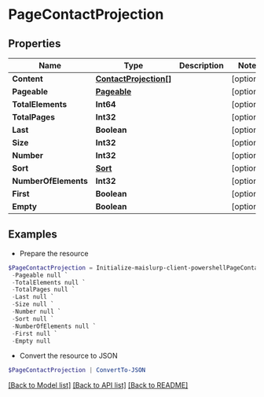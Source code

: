 # PageContactProjection
## Properties

Name | Type | Description | Notes
------------ | ------------- | ------------- | -------------
**Content** | [**ContactProjection[]**](ContactProjection) |  | [optional] 
**Pageable** | [**Pageable**](Pageable) |  | [optional] 
**TotalElements** | **Int64** |  | [optional] 
**TotalPages** | **Int32** |  | [optional] 
**Last** | **Boolean** |  | [optional] 
**Size** | **Int32** |  | [optional] 
**Number** | **Int32** |  | [optional] 
**Sort** | [**Sort**](Sort) |  | [optional] 
**NumberOfElements** | **Int32** |  | [optional] 
**First** | **Boolean** |  | [optional] 
**Empty** | **Boolean** |  | [optional] 

## Examples

- Prepare the resource
```powershell
$PageContactProjection = Initialize-maislurp-client-powershellPageContactProjection  -Content null `
 -Pageable null `
 -TotalElements null `
 -TotalPages null `
 -Last null `
 -Size null `
 -Number null `
 -Sort null `
 -NumberOfElements null `
 -First null `
 -Empty null
```

- Convert the resource to JSON
```powershell
$PageContactProjection | ConvertTo-JSON
```

[[Back to Model list]](../README#documentation-for-models) [[Back to API list]](../README#documentation-for-api-endpoints) [[Back to README]](../README)

